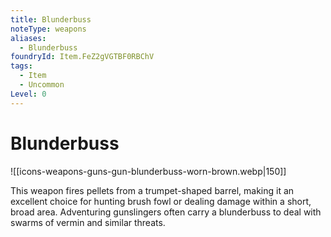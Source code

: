 ```yaml
---
title: Blunderbuss
noteType: weapons
aliases:
  - Blunderbuss
foundryId: Item.FeZ2gVGTBF0RBChV
tags:
  - Item
  - Uncommon
Level: 0
---
```


# Blunderbuss
![[icons-weapons-guns-gun-blunderbuss-worn-brown.webp|150]]

This weapon fires pellets from a trumpet-shaped barrel, making it an excellent choice for hunting brush fowl or dealing damage within a short, broad area. Adventuring gunslingers often carry a blunderbuss to deal with swarms of vermin and similar threats.
